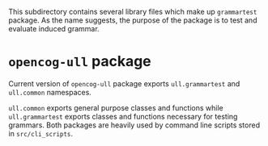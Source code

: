 This subdirectory contains several library files which make up `grammartest` package. 
As the name suggests, the purpose of the package is to test and evaluate induced grammar.

# `opencog-ull` package 

Current version of `opencog-ull` package exports `ull.grammartest` and 
`ull.common` namespaces.

`ull.common` exports general purpose classes and functions while 
`ull.grammartest` exports classes and functions necessary for testing grammars.
Both packages are heavily used by command line scripts stored in `src/cli_scripts`.

